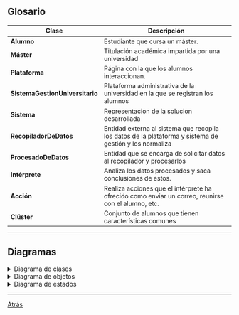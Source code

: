 ## Glosario

| Clase                           | Descripción                                                                                             |
| ------------------------------- | ------------------------------------------------------------------------------------------------------- |
| **Alumno**                      | Estudiante que cursa un máster.                                                                         |
| **Máster**                      | Titulación académica impartida por una universidad                                                      |
| **Plataforma**                  | Página con la que los alumnos interaccionan.                                                            |
| **SistemaGestionUniversitario** | Plataforma administrativa de la universidad en la que se registran los alumnos                          |
| **Sistema**                     | Representacion de la solucion desarrollada                                                              |
| **RecopiladorDeDatos**          | Entidad externa al sistema que recopila los datos de la plataforma y sistema de gestión y los normaliza |
| **ProcesadoDeDatos**            | Entidad que se encarga de solicitar datos al recopilador y procesarlos                                  |
| **Intérprete**                  | Analiza los datos procesados y saca conclusiones de estos.                                              |
| **Acción**                      | Realiza acciones que el intérprete ha ofrecido como enviar un correo, reunirse con el alumno, etc.      |
| **Clúster**                     | Conjunto de alumnos que tienen características comunes                                                  |
<hr>

## Diagramas

<details>
  <summary>Diagrama de clases</summary>
  
|Diagrama de clases
|:-:
|![](01-DiagramaDeClases/Clases.png)

</details>

<details>
  <summary>Diagrama de objetos</summary>
  
|Diagrama de objetos
|:-:
|![](02-DiagramaDeObjetos/Objetos.png)

</details>

<details>
  <summary>Diagrama de estados</summary>

  <div align="center">

| Estado                     | Descripción                                                                   |
| -------------------------- | ----------------------------------------------------------------------------- |
| **Alumnos Matriculado**    | El alumno esta matriculado en el máster                                       |
| **Alumno Tomando Curso**   | El alumno toma el curso mientras pasa el tiempo                               |
| **Alumno Bajo Engagement** | Alumno con baja interacción y compromiso                                      |
| **Alumno Alto Engagement** | Alumno con alta interacción y compromiso                                      |
| **Abandono**               | Alumno deja la institución                                                    |
| **Solicitando Datos**      | Sistema solicitando datos de alumnos                                          |
| **Procesando Datos**       | Sistema procesa los datos de los alumnos                                      |
| **Interpretando Datos**    | Sistema interpreta los datos procesados y los almacena en clústers            |
| **Realizando acciones**    | Sistema realiza acciones para que alumno no abandone, esto también puede realizarse fuera del sistema                          |

</div>
  
|             Diagrama de estados alumno              |             Diagrama de estados sistema              |
| :-------------------------------------------------: | :--------------------------------------------------: |
| ![](03-DiagramaDeEstados/DiagramaEstadosAlumno.png) | ![](03-DiagramaDeEstados/DiagramaEstadosSistema.png) |


</details>

<hr>

[Atrás](../readme.md)
